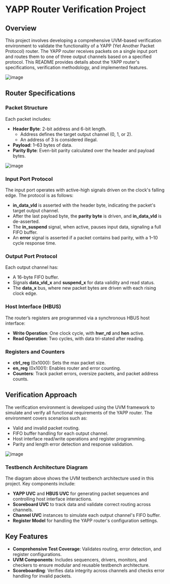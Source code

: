 # YAPP Router Verification Project

## Overview
This project involves developing a comprehensive UVM-based verification environment to validate the functionality of a YAPP (Yet Another Packet Protocol) router. The YAPP router receives packets on a single input port and routes them to one of three output channels based on a specified protocol. This README provides details about the YAPP router's specifications, verification methodology, and implemented features.

![image](https://github.com/user-attachments/assets/68bc7c14-0101-49be-8f32-8270ef0c4879)

## Router Specifications

### Packet Structure
Each packet includes:
- **Header Byte**: 2-bit address and 6-bit length.
  - Address defines the target output channel (0, 1, or 2).
  - An address of 3 is considered illegal.
- **Payload**: 1–63 bytes of data.
- **Parity Byte**: Even-bit parity calculated over the header and payload bytes.

![image](https://github.com/user-attachments/assets/93db5d4b-9815-4dfc-bf9d-2ffb9ae8dca2)

### Input Port Protocol
The input port operates with active-high signals driven on the clock's falling edge. The protocol is as follows:
- **in_data_vld** is asserted with the header byte, indicating the packet's target output channel.
- After the last payload byte, the **parity byte** is driven, and **in_data_vld** is de-asserted.
- The **in_suspend** signal, when active, pauses input data, signaling a full FIFO buffer.
- An **error** signal is asserted if a packet contains bad parity, with a 1–10 cycle response time.

### Output Port Protocol
Each output channel has:
- A 16-byte FIFO buffer.
- Signals **data_vld_x** and **suspend_x** for data validity and read status.
- The **data_x** bus, where new packet bytes are driven with each rising clock edge.

### Host Interface (HBUS)
The router’s registers are programmed via a synchronous HBUS host interface:
- **Write Operation**: One clock cycle, with **hwr_rd** and **hen** active.
- **Read Operation**: Two cycles, with data tri-stated after reading.

### Registers and Counters
- **ctrl_reg** (0x1000): Sets the max packet size.
- **en_reg** (0x1001): Enables router and error counting.
- **Counters**: Track packet errors, oversize packets, and packet address counts.

## Verification Approach
The verification environment is developed using the UVM framework to simulate and verify all functional requirements of the YAPP router. The environment covers scenarios such as:
- Valid and invalid packet routing.
- FIFO buffer handling for each output channel.
- Host interface read/write operations and register programming.
- Parity and length error detection and response validation.

![image](https://github.com/user-attachments/assets/41edc67c-2816-4993-87a9-0aeebc43fc86)

### Testbench Architecture Diagram
The diagram above shows the UVM testbench architecture used in this project. Key components include:
- **YAPP UVC** and **HBUS UVC** for generating packet sequences and controlling host interface interactions.
- **Scoreboard UVC** to track data and validate correct routing across channels.
- **Channel UVC** instances to simulate each output channel's FIFO buffer.
- **Register Model** for handling the YAPP router's configuration settings.

## Key Features
- **Comprehensive Test Coverage**: Validates routing, error detection, and register configurations.
- **UVM Components**: Includes sequencers, drivers, monitors, and checkers to ensure modular and reusable testbench architecture.
- **Scoreboarding**: Verifies data integrity across channels and checks error handling for invalid packets.